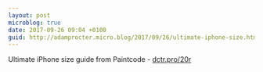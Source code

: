 ```yaml
---
layout: post
microblog: true
date: 2017-09-26 09:04 +0100
guid: http://adamprocter.micro.blog/2017/09/26/ultimate-iphone-size.html
---
```

Ultimate iPhone size guide from Paintcode - [dctr.pro/20r](http://dctr.pro/20r)
